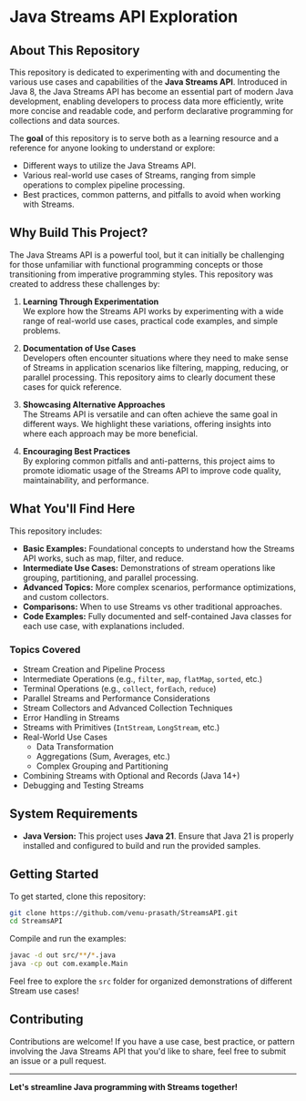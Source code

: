 # Java Streams API Exploration

## About This Repository

This repository is dedicated to experimenting with and documenting the various use cases and capabilities of the **Java Streams API**. Introduced in Java 8, the Java Streams API has become an essential part of modern Java development, enabling developers to process data more efficiently, write more concise and readable code, and perform declarative programming for collections and data sources.

The **goal** of this repository is to serve both as a learning resource and a reference for anyone looking to understand or explore:

- Different ways to utilize the Java Streams API.
- Various real-world use cases of Streams, ranging from simple operations to complex pipeline processing.
- Best practices, common patterns, and pitfalls to avoid when working with Streams.

## Why Build This Project?

The Java Streams API is a powerful tool, but it can initially be challenging for those unfamiliar with functional programming concepts or those transitioning from imperative programming styles. This repository was created to address these challenges by:

1. **Learning Through Experimentation**  
   We explore how the Streams API works by experimenting with a wide range of real-world use cases, practical code examples, and simple problems.

2. **Documentation of Use Cases**  
   Developers often encounter situations where they need to make sense of Streams in application scenarios like filtering, mapping, reducing, or parallel processing. This repository aims to clearly document these cases for quick reference.

3. **Showcasing Alternative Approaches**  
   The Streams API is versatile and can often achieve the same goal in different ways. We highlight these variations, offering insights into where each approach may be more beneficial.

4. **Encouraging Best Practices**  
   By exploring common pitfalls and anti-patterns, this project aims to promote idiomatic usage of the Streams API to improve code quality, maintainability, and performance.

## What You'll Find Here

This repository includes:

- **Basic Examples:** Foundational concepts to understand how the Streams API works, such as map, filter, and reduce.
- **Intermediate Use Cases:** Demonstrations of stream operations like grouping, partitioning, and parallel processing.
- **Advanced Topics:** More complex scenarios, performance optimizations, and custom collectors.
- **Comparisons:** When to use Streams vs other traditional approaches.
- **Code Examples:** Fully documented and self-contained Java classes for each use case, with explanations included.

### Topics Covered

- Stream Creation and Pipeline Process
- Intermediate Operations (e.g., `filter`, `map`, `flatMap`, `sorted`, etc.)
- Terminal Operations (e.g., `collect`, `forEach`, `reduce`)
- Parallel Streams and Performance Considerations
- Stream Collectors and Advanced Collection Techniques
- Error Handling in Streams
- Streams with Primitives (`IntStream`, `LongStream`, etc.)
- Real-World Use Cases
    - Data Transformation
    - Aggregations (Sum, Averages, etc.)
    - Complex Grouping and Partitioning
- Combining Streams with Optional and Records (Java 14+)
- Debugging and Testing Streams

## System Requirements

- **Java Version:** This project uses **Java 21**. Ensure that Java 21 is properly installed and configured to build and run the provided samples.

## Getting Started

To get started, clone this repository:

```bash
git clone https://github.com/venu-prasath/StreamsAPI.git
cd StreamsAPI
```

Compile and run the examples:

```bash
javac -d out src/**/*.java
java -cp out com.example.Main
```

Feel free to explore the `src` folder for organized demonstrations of different Stream use cases!

## Contributing

Contributions are welcome! If you have a use case, best practice, or pattern involving the Java Streams API that you'd like to share, feel free to submit an issue or a pull request.

---

**Let's streamline Java programming with Streams together!**